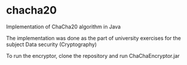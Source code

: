 # chacha20
Implementation of ChaCha20 algorithm in Java

The implementation was done as the part of university exercises for the subject Data security (Cryptography)

To run the encryptor, clone the repository and run ChaChaEncryptor.jar
